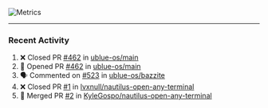 ![Metrics](https://metrics.lecoq.io/KyleGospo?template=classic&base=header%2C%20activity%2C%20community%2C%20repositories%2C%20metadata&base.indepth=false&base.hireable=false&base.skip=false&config.timezone=America%2FLos_Angeles)

---
### Recent Activity
<!--START_SECTION:activity-->
1. ❌ Closed PR [#462](https://github.com/ublue-os/main/pull/462) in [ublue-os/main](https://github.com/ublue-os/main)
2. 💪 Opened PR [#462](https://github.com/ublue-os/main/pull/462) in [ublue-os/main](https://github.com/ublue-os/main)
3. 🗣 Commented on [#523](https://github.com/ublue-os/bazzite/issues/523#issuecomment-1868586519) in [ublue-os/bazzite](https://github.com/ublue-os/bazzite)
4. ❌ Closed PR [#1](https://github.com/lvxnull/nautilus-open-any-terminal/pull/1) in [lvxnull/nautilus-open-any-terminal](https://github.com/lvxnull/nautilus-open-any-terminal)
5. 🎉 Merged PR [#2](https://github.com/KyleGospo/nautilus-open-any-terminal/pull/2) in [KyleGospo/nautilus-open-any-terminal](https://github.com/KyleGospo/nautilus-open-any-terminal)
<!--END_SECTION:activity-->
